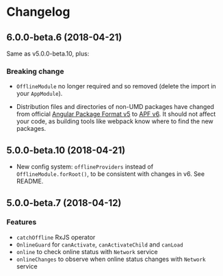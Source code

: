 # Changelog

## 6.0.0-beta.6 (2018-04-21)

Same as v5.0.0-beta.10, plus:

### Breaking change

- `OfflineModule` no longer required and so removed (delete the import in your `AppModule`).

- Distribution files and directories of non-UMD packages have changed from official [Angular Package Format v5](https://docs.google.com/document/d/1tdgcvdLKsYPHlgNBppGFrsaA1eINLxJi9C8KkyrH2sI) to [APF v6](https://docs.google.com/document/d/1CZC2rcpxffTDfRDs6p1cfbmKNLA6x5O-NtkJglDaBVs). It should not affect your code, as building tools like webpack know where to find the new packages.

## 5.0.0-beta.10 (2018-04-21)

- New config system: `offlineProviders` instead of `OfflineModule.forRoot()`, to be consistent with changes in v6. See README.

## 5.0.0-beta.7 (2018-04-12)

### Features

- `catchOffline` RxJS operator
- `OnlineGuard` for `canActivate`, `canActivateChild` and `canLoad`
- `online` to check online status with `Network` service
- `onlineChanges` to observe when online status changes with `Network` service
